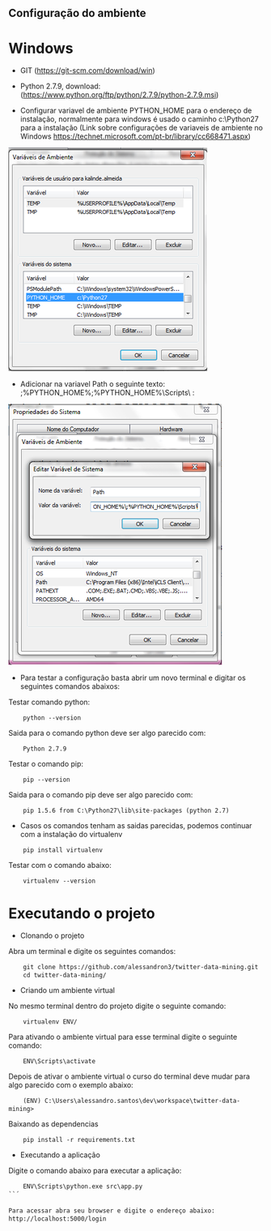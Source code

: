 
## Configuração do ambiente

# Windows

- GIT (https://git-scm.com/download/win)

- Python 2.7.9, download: (https://www.python.org/ftp/python/2.7.9/python-2.7.9.msi)

- Configurar variavel de ambiente PYTHON_HOME para o endereço de instalação, normalmente para windows é usado o caminho c:\Python27 para a instalação (Link sobre configurações de variaveis de ambiente no Windows https://technet.microsoft.com/pt-br/library/cc668471.aspx)

![Alt text](python_home.PNG)

- Adicionar na variavel Path o seguinte texto: ;%PYTHON_HOME%\;%PYTHON_HOME%\Scripts\ :

![Alt text](python_in_path.PNG)

- Para testar a configuração basta abrir um novo terminal e digitar os seguintes comandos abaixos:

Testar comando python:
```shell
    python --version
```
Saida para o comando python deve ser algo parecido com:
```shell
	Python 2.7.9
```
Testar o comando pip:
```shell
    pip --version
```
Saida para o comando pip deve ser algo parecido com:
```shell
	pip 1.5.6 from C:\Python27\lib\site-packages (python 2.7)
```

- Casos os comandos tenham as saidas parecidas, podemos continuar com a instalação do virtualenv

```shell
	pip install virtualenv
```

Testar com o comando abaixo:
```shell
	virtualenv --version
```


# Executando o projeto

- Clonando o projeto

Abra um terminal e digite os seguintes comandos:
```shell
    git clone https://github.com/alessandron3/twitter-data-mining.git
    cd twitter-data-mining/
```

- Criando um ambiente virtual

No mesmo terminal dentro do projeto digite o seguinte comando: 
```shell
	virtualenv ENV/
```

Para ativando o ambiente virtual para esse terminal digite o seguinte comando:
```shell
	ENV\Scripts\activate
```

Depois de ativar o ambiente virtual o curso do terminal deve mudar para algo parecido com o exemplo abaixo:
```shell
	(ENV) C:\Users\alessandro.santos\dev\workspace\twitter-data-mining>
```

Baixando as dependencias
```shell
    pip install -r requirements.txt
```

- Executando a aplicação

Digite o comando abaixo para executar a aplicação:
```shell
	ENV\Scripts\python.exe src\app.py
``´

Para acessar abra seu browser e digite o endereço abaixo:
http://localhost:5000/login
